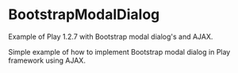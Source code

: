 BootstrapModalDialog
====================

Example of Play 1.2.7 with Bootstrap modal dialog's and AJAX.

Simple example of how to implement Bootstrap modal dialog in Play framework using AJAX.
